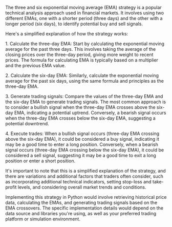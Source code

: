 The three and six exponential moving average (EMA) strategy is a popular technical analysis approach used in financial markets. It involves using two different EMAs, one with a shorter period (three days) and the other with a longer period (six days), to identify potential buy and sell signals.

Here's a simplified explanation of how the strategy works:

1\. Calculate the three-day EMA: Start by calculating the exponential moving average for the past three days. This involves taking the average of the closing prices over the three-day period, giving more weight to recent prices. The formula for calculating EMA is typically based on a multiplier and the previous EMA value.

2\. Calculate the six-day EMA: Similarly, calculate the exponential moving average for the past six days, using the same formula and principles as the three-day EMA.

3\. Generate trading signals: Compare the values of the three-day EMA and the six-day EMA to generate trading signals. The most common approach is to consider a bullish signal when the three-day EMA crosses above the six-day EMA, indicating a potential uptrend. Conversely, a bearish signal occurs when the three-day EMA crosses below the six-day EMA, suggesting a potential downtrend.

4\. Execute trades: When a bullish signal occurs (three-day EMA crossing above the six-day EMA), it could be considered a buy signal, indicating it may be a good time to enter a long position. Conversely, when a bearish signal occurs (three-day EMA crossing below the six-day EMA), it could be considered a sell signal, suggesting it may be a good time to exit a long position or enter a short position.

It's important to note that this is a simplified explanation of the strategy, and there are variations and additional factors that traders often consider, such as incorporating additional technical indicators, setting stop-loss and take-profit levels, and considering overall market trends and conditions.

Implementing this strategy in Python would involve retrieving historical price data, calculating the EMAs, and generating trading signals based on the EMA crossovers. The specific implementation details would depend on the data source and libraries you're using, as well as your preferred trading platform or simulation environment.
